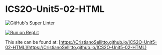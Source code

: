 # ICS2O-Unit5-02-HTML

[![GitHub's Super Linter](https://github.com/CristianoSellitto/ICS2O-Unit5-02-HTML/workflows/GitHub's%20Super%20Linter/badge.svg)](https://github.com/CristianoSellitto/ICS2O-Unit5-02-HTML/actions)

[![Run on Repl.it](https://repl.it/badge/github/CristianoSellitto/ICS2O-Unit5-02-HTML)](https://repl.it/github/CristianoSellitto/ICS2O-Unit5-02-HTML)

This site can be found at: [https://CristianoSellitto.github.io/ICS2O-Unit5-02-HTML](https://CristianoSellitto.github.io/ICS2O-Unit5-02-HTML)
